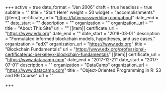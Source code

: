 +++
active = true
date_format = "Jan 2006"
draft = true
headless = true
subtitle = ""
title = "Start Here"
weight = 50
widget = "accomplishments"
[[item]]
certificate_url = "https://latinmasswedding.com/about"
date_end = ""
date_start = ""
description = ""
organization = ""
organization_url = ""
title = "About This Site"
url = ""
[[item]]
certificate_url = "https://www.edx.org"
date_end = ""
date_start = "2018-03-01"
description = "Formulated informed blockchain models, hypotheses, and use cases."
organization = "edX"
organization_url = "https://www.edx.org"
title = "Blockchain Fundamentals"
url = "https://www.edx.org/professional-certificate/uc-berkeleyx-blockchain-fundamentals"
[[item]]
certificate_url = "https://www.datacamp.com"
date_end = "2017-12-21"
date_start = "2017-07-01"
description = ""
organization = "DataCamp"
organization_url = "https://www.datacamp.com"
title = "Object-Oriented Programming in R: S3 and R6 Course"
url = ""

+++
